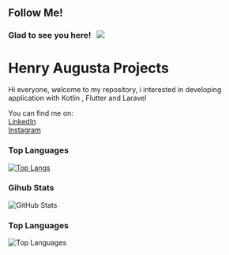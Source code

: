 ## Follow Me!
### Glad to see you here! &nbsp; ![](https://visitor-badge.glitch.me/badge?page_id=henryaugusta.henryaugusta&style=flat-square&color=0088cc)
# Henry Augusta Projects

Hi everyone, welcome to my repository, 
i interested in developing application with Kotlin , Flutter and Laravel

You can find me on:
<br>[LinkedIn](https://www.linkedin.com/in/henry-augusta-666952170/)
<br>[Instagram](https://www.instagram.com/_henryaugusta/?hl=en)

### Top Languages
[![Top Langs](https://github-readme-stats.vercel.app/api/top-langs/?username=henryaugusta)](https://github.com/anuraghazra/github-readme-stats)


### Gihub Stats
<p><img src="https://github-readme-stats.vercel.app/api?username=henryaugusta&amp;show_icons=true&amp;count_private=true&amp;theme=cobalt" alt="GitHub Stats"></p>

### Top Languages
<p><img src="https://github-readme-stats.vercel.app/api/top-langs/?username=henryaugusta&amp;layout=compact" alt="Top Languages"></p>

